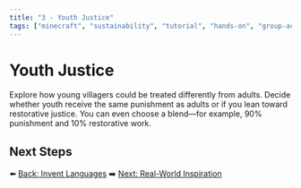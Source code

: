 ```yaml
---
title: "3 - Youth Justice"
tags: ["minecraft", "sustainability", "tutorial", "hands-on", "group-activity"]
---
```

# Youth Justice

Explore how young villagers could be treated differently from adults. Decide whether youth receive the same punishment as adults or if you lean toward restorative justice. You can even choose a blend—for example, 90% punishment and 10% restorative work.

## Next Steps

⬅️ [Back: Invent Languages](/sustainability_lab/Day-6/01_languages)
➡️ [Next: Real-World Inspiration](/sustainability_lab/Day-6/03_real_world)
